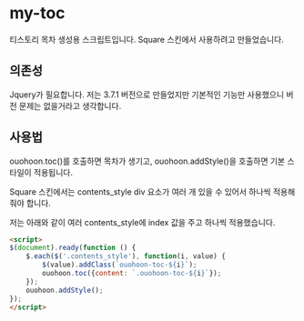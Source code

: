 # my-toc
티스토리 목차 생성용 스크립트입니다.
Square 스킨에서 사용하려고 만들었습니다.

## 의존성
Jquery가 필요합니다. 저는 3.7.1 버전으로 만들었지만 기본적인 기능만 사용했으니 버전 문제는 없을거라고 생각합니다.

## 사용법
ouohoon.toc()를 호출하면 목차가 생기고, ouohoon.addStyle()을 호출하면 기본 스타일이 적용됩니다.


Square 스킨에서는 contents_style div 요소가 여러 개 있을 수 있어서 하나씩 적용해줘야 합니다.

저는 아래와 같이 여러 contents_style에 index 값을 주고 하나씩 적용했습니다.

```html
<script>
$(document).ready(function () {
	$.each($('.contents_style'), function(i, value) {
		$(value).addClass(`ouohoon-toc-${i}`);
		ouohoon.toc({content: `.ouohoon-toc-${i}`});
	});
	ouohoon.addStyle();
});
</script>
```
